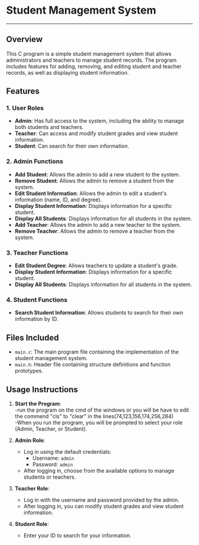 # Student Management System
<hr/>

## Overview

This C program is a simple student management system that allows administrators and teachers to manage student records. The program includes features for adding, removing, and editing student and teacher records, as well as displaying student information. 

## Features

### 1. **User Roles**
   - **Admin**: Has full access to the system, including the ability to manage both students and teachers.
   - **Teacher**: Can access and modify student grades and view student information.
   - **Student**: Can search for their own information.

### 2. **Admin Functions**
   - **Add Student**: Allows the admin to add a new student to the system.
   - **Remove Student**: Allows the admin to remove a student from the system.
   - **Edit Student Information**: Allows the admin to edit a student's information (name, ID, and degree).
   - **Display Student Information**: Displays information for a specific student.
   - **Display All Students**: Displays information for all students in the system.
   - **Add Teacher**: Allows the admin to add a new teacher to the system.
   - **Remove Teacher**: Allows the admin to remove a teacher from the system.

### 3. **Teacher Functions**
   - **Edit Student Degree**: Allows teachers to update a student's grade.
   - **Display Student Information**: Displays information for a specific student.
   - **Display All Students**: Displays information for all students in the system.

### 4. **Student Functions**
   - **Search Student Information**: Allows students to search for their own information by ID.

## Files Included

- `main.c`: The main program file containing the implementation of the student management system.
- `main.h`: Header file containing structure definitions and function prototypes.


## Usage Instructions

1. **Start the Program**:<br/>
-run the program on the cmd of the windows or you will be have to edit the commend "cls" to "clear" in the lines(74,123,156,174,256,284)<br/>
-When you run the program, you will be prompted to select your role (Admin, Teacher, or Student).
   
3. **Admin Role**:
   - Log in using the default credentials:
     - Username: `admin`
     - Password: `admin`
   - After logging in, choose from the available options to manage students or teachers.

4. **Teacher Role**:
   - Log in with the username and password provided by the admin.
   - After logging in, you can modify student grades and view student information.

5. **Student Role**:
   - Enter your ID to search for your information.

